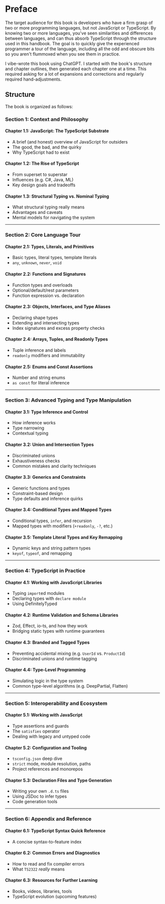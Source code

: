 # Preface

The target audience for this book is developers who have a firm grasp of two or more programming languages, but not JavaScript or TypeScript.
By knowing two or more languages, you've seen similarities and differences between languages, and can thus absorb TypeScript through the structure used in this handbook.
The goal is to quickly give the experienced programmer a tour of the language, including all the odd and obscure bits so you aren't flummoxed when you see them in practice.

I vibe-wrote this book using ChatGPT.
I started with the book's structure and chapter outlines, then generated each chapter one at a time.
This required asking for a lot of expansions and corrections and regularly required hand-adjustments.

## Structure

The book is organized as follows:

### Section 1: Context and Philosophy

#### Chapter 1.1: JavaScript: The TypeScript Substrate

* A brief (and honest) overview of JavaScript for outsiders
* The good, the bad, and the quirky
* Why TypeScript had to exist

#### Chapter 1.2: The Rise of TypeScript

* From superset to superstar
* Influences (e.g. C#, Java, ML)
* Key design goals and tradeoffs

#### Chapter 1.3: Structural Typing vs. Nominal Typing

* What structural typing really means
* Advantages and caveats
* Mental models for navigating the system

---

### Section 2: Core Language Tour

#### Chapter 2.1: Types, Literals, and Primitives

* Basic types, literal types, template literals
* `any`, `unknown`, `never`, `void`

#### Chapter 2.2: Functions and Signatures

* Function types and overloads
* Optional/default/rest parameters
* Function expression vs. declaration

#### Chapter 2.3: Objects, Interfaces, and Type Aliases

* Declaring shape types
* Extending and intersecting types
* Index signatures and excess property checks

#### Chapter 2.4: Arrays, Tuples, and Readonly Types

* Tuple inference and labels
* `readonly` modifiers and immutability

#### Chapter 2.5: Enums and Const Assertions

* Number and string enums
* `as const` for literal inference

---

### Section 3: Advanced Typing and Type Manipulation

#### Chapter 3.1: Type Inference and Control

* How inference works
* Type narrowing
* Contextual typing

#### Chapter 3.2: Union and Intersection Types

* Discriminated unions
* Exhaustiveness checks
* Common mistakes and clarity techniques

#### Chapter 3.3: Generics and Constraints

* Generic functions and types
* Constraint-based design
* Type defaults and inference quirks

#### Chapter 3.4: Conditional Types and Mapped Types

* Conditional types, `infer`, and recursion
* Mapped types with modifiers (`+readonly`, `-?`, etc.)

#### Chapter 3.5: Template Literal Types and Key Remapping

* Dynamic keys and string pattern types
* `keyof`, `typeof`, and remapping

---

### Section 4: TypeScript in Practice

#### Chapter 4.1: Working with JavaScript Libraries

* Typing `import`ed modules
* Declaring types with `declare module`
* Using DefinitelyTyped

#### Chapter 4.2: Runtime Validation and Schema Libraries

* Zod, Effect, io-ts, and how they work
* Bridging static types with runtime guarantees

#### Chapter 4.3: Branded and Tagged Types

* Preventing accidental mixing (e.g. `UserId` vs. `ProductId`)
* Discriminated unions and runtime tagging

#### Chapter 4.4: Type-Level Programming

* Simulating logic in the type system
* Common type-level algorithms (e.g. DeepPartial, Flatten)

---

### Section 5: Interoperability and Ecosystem

#### Chapter 5.1: Working with JavaScript

* Type assertions and guards
* The `satisfies` operator
* Dealing with legacy and untyped code

#### Chapter 5.2: Configuration and Tooling

* `tsconfig.json` deep dive
* `strict` mode, module resolution, paths
* Project references and monorepos

#### Chapter 5.3: Declaration Files and Type Generation

* Writing your own `.d.ts` files
* Using JSDoc to infer types
* Code generation tools

---

### Section 6: Appendix and Reference

#### Chapter 6.1: TypeScript Syntax Quick Reference

* A concise syntax-to-feature index

#### Chapter 6.2: Common Errors and Diagnostics

* How to read and fix compiler errors
* What `TS2322` *really* means

#### Chapter 6.3: Resources for Further Learning

* Books, videos, libraries, tools
* TypeScript evolution (upcoming features)
